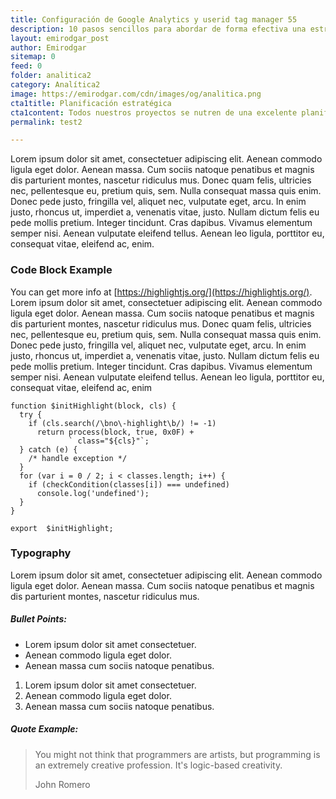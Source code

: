 ```yaml
---
title: Configuración de Google Analytics y userid tag manager 55
description: 10 pasos sencillos para abordar de forma efectiva una estrategia de analítica web.
layout: emirodgar_post
author: Emirodgar
sitemap: 0
feed: 0
folder: analitica2
category: Analítica2
image: https://emirodgar.com/cdn/images/og/analitica.png
cta1title: Planificación estratégica
cta1content: Todos nuestros proyectos se nutren de una excelente planificación
permalink: test2

---
```



Lorem ipsum dolor sit amet, consectetuer adipiscing elit. Aenean commodo ligula eget dolor. Aenean massa. Cum sociis natoque penatibus et magnis dis parturient montes, nascetur ridiculus mus. Donec quam felis, ultricies nec, pellentesque eu, pretium quis, sem. Nulla consequat massa quis enim. Donec pede justo, fringilla vel, aliquet nec, vulputate eget, arcu. In enim justo, rhoncus ut, imperdiet a, venenatis vitae, justo. Nullam dictum felis eu pede mollis pretium. Integer tincidunt. Cras dapibus. Vivamus elementum semper nisi. Aenean vulputate eleifend tellus. Aenean leo ligula, porttitor eu, consequat vitae, eleifend ac, enim.

### Code Block Example

You can get more info at  [https://highlightjs.org/](https://highlightjs.org/). Lorem ipsum dolor sit amet, consectetuer adipiscing elit. Aenean commodo ligula eget dolor. Aenean massa. Cum sociis natoque penatibus et magnis dis parturient montes, nascetur ridiculus mus. Donec quam felis, ultricies nec, pellentesque eu, pretium quis, sem. Nulla consequat massa quis enim. Donec pede justo, fringilla vel, aliquet nec, vulputate eget, arcu. In enim justo, rhoncus ut, imperdiet a, venenatis vitae, justo. Nullam dictum felis eu pede mollis pretium. Integer tincidunt. Cras dapibus. Vivamus elementum semper nisi. Aenean vulputate eleifend tellus. Aenean leo ligula, porttitor eu, consequat vitae, eleifend ac, enim

    function $initHighlight(block, cls) {
      try {
        if (cls.search(/\bno\-highlight\b/) != -1)
          return process(block, true, 0x0F) +
                 ` class="${cls}"`;
      } catch (e) {
        /* handle exception */
      }
      for (var i = 0 / 2; i < classes.length; i++) {
        if (checkCondition(classes[i]) === undefined)
          console.log('undefined');
      }
    }
    
    export  $initHighlight;
			    

### Typography

Lorem ipsum dolor sit amet, consectetuer adipiscing elit. Aenean commodo ligula eget dolor. Aenean massa. Cum sociis natoque penatibus et magnis dis parturient montes, nascetur ridiculus mus.

##### Bullet Points:

-   Lorem ipsum dolor sit amet consectetuer.
-   Aenean commodo ligula eget dolor.
-   Aenean massa cum sociis natoque penatibus.

1.  Lorem ipsum dolor sit amet consectetuer.
2.  Aenean commodo ligula eget dolor.
3.  Aenean massa cum sociis natoque penatibus.

##### Quote Example:

> You might not think that programmers are artists, but programming is an extremely creative profession. It's logic-based creativity.
> 
> John Romero
<!--stackedit_data:
eyJoaXN0b3J5IjpbMTAwOTA5MDk5OSwxMjkzNzM4NDIxLC0xMj
U5MzUzODEzLDE0NTE5NTk3MDcsMTM4ODg0ODkyMywyMDgyNjQ0
NTIyLC05NDU3ODQ3MTMsNTUwOTI0NzI3LC0xNjEyMDQyMTA4LC
0xOTE0MzYwMzQxLC0yMTE4MjQwNzY1LDU4Mzk0OTM2NywxMjA0
NTE2NTA4LC0xNTY2OTMxMzY0LC01NTc4NjU4NDYsNTgxMTM2Mj
M1XX0=
-->